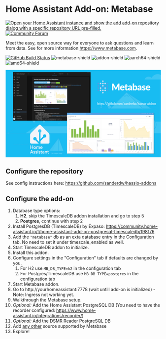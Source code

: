 # Home Assistant Add-on: Metabase

[![Open your Home Assistant instance and show the add add-on repository dialog with a specific repository URL pre-filled.](https://my.home-assistant.io/badges/supervisor_add_addon_repository.svg)](https://my.home-assistant.io/redirect/supervisor_add_addon_repository/?repository_url=https%3A%2F%2Fgithub.com%2Fsanderdw%2Fhassio-addons)
[![Community Forum][forum-shield]][forum]

Meet the easy, open source way for everyone to ask questions and learn from data. See for more information https://www.metabase.com.

[![GitHub Build Status](https://github.com/sanderdw/hassio-addons/workflows/Metabase/badge.svg?logo=github)](https://github.com/sanderdw/hassio-addons/actions) ![metabase-shield] ![addon-shield] ![aarch64-shield] ![amd64-shield]

![Metabase](https://raw.githubusercontent.com/sanderdw/hassio-addons/master/images/metabase.png)

## Configure the repository

See config instructions here: https://github.com/sanderdw/hassio-addons

## Configure the add-on

1. Database type options:
   1. **H2**, skip the TimescaleDB addon installation and go to step 5
   2. **Postgres**, continue with step 2
2. Install PostgresDB (TimescaleDB) by Expaso: https://community.home-assistant.io/t/home-assistant-add-on-postgresql-timescaledb/198176.
3. Add the `"metabase"` db as an exta database entry in the Configuration tab. No need to set it under timescale_enabled as well.
4. Start TimescaleDB addon to initialize.
5. Install this addon.
6. Configure settings in the "Configuration" tab if defaults are changed by you.
   1. For H2 use `MB_DB_TYPE=h2` in the configuration tab
   2. For Postgres/TimescaleDB use `MB_DB_TYPE=postgres` in the configuration tab
7. Start Metabase addon.
8. Go to http://yourhomeassistant:7778 (wait untill add-on is initialized) - Note: Ingress not working yet.
9. Walkthrough the Metabase setup.
10. _Optional:_ Add the Home Assistant PostgreSQL DB (You need to have the recorder configured: https://www.home-assistant.io/integrations/recorder/)
11. _Optional:_ Add the DSMR Reader PostgreSQL DB
12. Add [any other](https://www.metabase.com/data_sources/) source supported by Metabase
13. Explore!

[aarch64-shield]: https://img.shields.io/badge/aarch64-yes-green.svg?style=flat-square
[amd64-shield]: https://img.shields.io/badge/amd64-yes-green.svg?style=flat-square
[metabase-shield]: https://img.shields.io/badge/Metabase%20Version-%200.53.9-purple.svg?style=flat-square
[addon-shield]: https://img.shields.io/badge/dynamic/json?url=https%3A%2F%2Fgithub.com%2Fsanderdw%2Fhassio-addons%2Fraw%2Frefs%2Fheads%2Fmaster%2Fmetabase%2Fconfig.json&query=version&style=flat-square&label=Addon%20Version
[forum-shield]: https://img.shields.io/badge/community-forum-brightgreen.svg?style=for-the-badge
[forum]: https://community.home-assistant.io/t/metabase-add-on-for-home-assistant/286413
